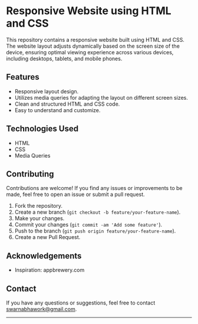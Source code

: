 # Responsive Website using HTML and CSS

This repository contains a responsive website built using HTML and CSS. The website layout adjusts dynamically based on the screen size of the device, ensuring optimal viewing experience across various devices, including desktops, tablets, and mobile phones.

## Features

- Responsive layout design.
- Utilizes media queries for adapting the layout on different screen sizes.
- Clean and structured HTML and CSS code.
- Easy to understand and customize.
  
## Technologies Used

- HTML
- CSS
- Media Queries

## Contributing

Contributions are welcome! If you find any issues or improvements to be made, feel free to open an issue or submit a pull request.

1. Fork the repository.
2. Create a new branch (`git checkout -b feature/your-feature-name`).
3. Make your changes.
4. Commit your changes (`git commit -am 'Add some feature'`).
5. Push to the branch (`git push origin feature/your-feature-name`).
6. Create a new Pull Request.

## Acknowledgements

- Inspiration: appbrewery.com

## Contact

If you have any questions or suggestions, feel free to contact swarnabhawork@gmail.com.

---
